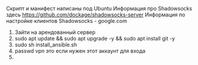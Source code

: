 
Скрипт и манифест написаны под  Ubuntu
Информация про  Shadowsocks здесь https://github.com/dockage/shadowsocks-server
Информация по настройке клиентов Shadowsocks - google.com

1. Зайти на арендованный сервер
2. sudo apt update && sudo apt upgrade -y && sudo apt install git -y
3. sudo sh install_ansible.sh
4. passwd vpn это если нужен этот аккаунт для входа
5. 
